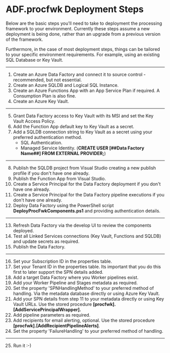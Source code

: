 # ADF.procfwk Deployment Steps

Below are the basic steps you'll need to take to deployment the processing framework to your environment. Currently these steps assume a new deployment is being done, rather than an upgrade from a previous version of the framework.

Furthermore, in the case of most deployment steps, things can be tailored to your specific environment requirements. For example, using an existing SQL Database or Key Vault.

--------------------------------------------------------------------------------------------
1. Create an Azure Data Factory and connect it to source control - recommended, but not essential.
2. Create an Azure SQLDB and Logical SQL Instance.
3. Create an Azure Functions App with an App Service Plan if required. A Consumption Plan is also fine.
4. Create an Azure Key Vault.
--------------------------------------------------------------------------------------------
5. Grant Data Factory access to Key Vault with its MSI and set the Key Vault Access Policy.
6. Add the Function App default key to Key Vault as a secret.
7. Add a SQLDB connection string to Key Vault as a secret using your preferred authentication method.
   - SQL Authentication.
   - Managed Service Identity. (**CREATE USER [##Data Factory Name##] FROM EXTERNAL PROVIDER;**)
--------------------------------------------------------------------------------------------
8. Publish the SQLDB project from Visual Studio creating a new publish profile if you don't have one already.
9. Publish the Function App from Visual Studio.
10. Create a Service Principal for the Data Factory deployment if you don't have one already.
11. Create a Service Principal for the Data Factory pipeline executions if you don't have one already.
12. Deploy Data Factory using the PowerShell script **DeployProcFwkComponents.ps1** and providing authentication details.
--------------------------------------------------------------------------------------------
13. Refresh Data Factory via the develop UI to review the components deployed.
14. Test all Linked Services connections (Key Vault, Functions and SQLDB) and update secrets as required.
15. Publish the Data Factory.
--------------------------------------------------------------------------------------------
16. Set your Subscription ID in the properties table.
17. Set your Tenant ID in the properties table. Its important that you do this first to later support the SPN details added.
18. Add a target Data Factory where you Worker pipelines exist.
19. Add your Worker Pipeline and Stages metadata as required.
20. Set the property 'SPNHandlingMethod' to your preferred method of handling. Via the metadata database directly or using Azure Key Vault.
21. Add your SPN details from step 11 to your metadata directly or using Key Vault URLs. Use the stored procedure **[procfwk].[AddServicePrincipalWrapper].**
22. Add pipeline parameters as required.
23. Add recipients for email alerting, optional. Use the stored procedure **[procfwk].[AddRecipientPipelineAlerts]**.
24. Set the property 'FailureHandling' to your preferred method of handling.
--------------------------------------------------------------------------------------------
25. Run it :-)